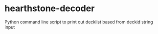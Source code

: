 # hearthstone-decoder
Python command line script to print out decklist based from deckid string input
